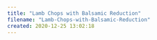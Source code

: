 ```yaml
---
title: "Lamb Chops with Balsamic Reduction"
filename: "Lamb-Chops-with-Balsamic-Reduction"
created: 2020-12-25 13:02:18
---
```

